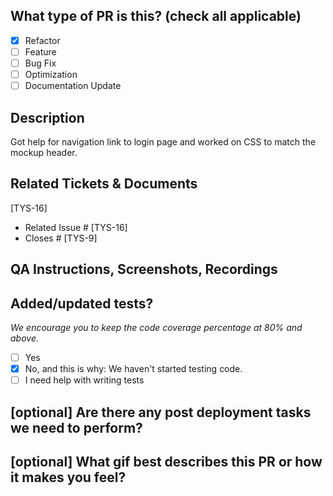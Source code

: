 ## What type of PR is this? (check all applicable)

- [x] Refactor
- [ ] Feature
- [ ] Bug Fix
- [ ] Optimization
- [ ] Documentation Update

## Description
Got help for navigation link to login page and worked on CSS to match the mockup header.
## Related Tickets & Documents

<!--
Add any Jira tickets this PR is relevant for. 
-->
[TYS-16]
- Related Issue # [TYS-16]
- Closes # [TYS-9]

## QA Instructions, Screenshots, Recordings
## Added/updated tests?
_We encourage you to keep the code coverage percentage at 80% and above._

- [ ] Yes
- [x] No, and this is why: We haven't started testing code.
- [ ] I need help with writing tests

## [optional] Are there any post deployment tasks we need to perform?

## [optional] What gif best describes this PR or how it makes you feel?
